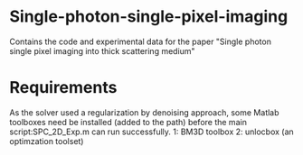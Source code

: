 # Single-photon-single-pixel-imaging
Contains the code and experimental data for the paper "Single photon single pixel imaging into thick scattering medium"

# Requirements
As the solver used a regularization by denoising approach, some Matlab toolboxes need be installed (added to the path)
before the main script:SPC_2D_Exp.m can run successfully.
1: BM3D toolbox
2: unlocbox (an optimzation toolset)
